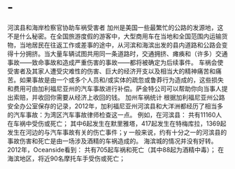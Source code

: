 # -
河滨县和海岸检察官协助车祸受害者 加州是美国一些最繁忙的公路的发源地，这不是什么秘密。在全国旅游度假的游客中，大型商用车在当地和全国范围内运输货物，当地居民在往返工作或差事的途中，从河滨和海滨出发的县内道路和公路会变得十分拥挤。当大量车辆试图共用同一条道路时，交通拥挤、瘫痪和（许多）交通事故——致命事故和造成严重伤害的事故——都将被确定为后续事件。 车祸会使受害者及其家人遭受灾难性的伤害、巨大的经济开支以及相当大的精神痛苦和痛苦。如果事故是由一个或多个人员和/或实体的疏忽或鲁莽行为造成的，这些损失和费用可由加利福尼亚州的汽车事故进行补偿。萨金特公司可以帮助你向当事人提出索赔，并收回你需要从经济上收回的钱。 加州车祸统计 根据加利福尼亚州公路安全办公室保存的记录，2012年，加利福尼亚州河滨县和大洋洲都经历了相当多的汽车事故：为湾区汽车事故律师检查这一点。 例如，在河滨县： 共有11160人在车祸中受伤或死亡； 其中6起发生在默里雅塔，417起发生在特梅库拉，1369起发生在河边的与汽车事故有关的伤亡事件；y 一般来说，约有十分之一的河滨县的事故伤害和死亡是由一场涉及酒精的车祸造成的。 海滨城的情况并没有好转。2012年，Oceanside看到： 共有705起车祸和死亡（其中88起为酒精中毒）； 在海滨地区，将近90名摩托车手受伤或死亡；
